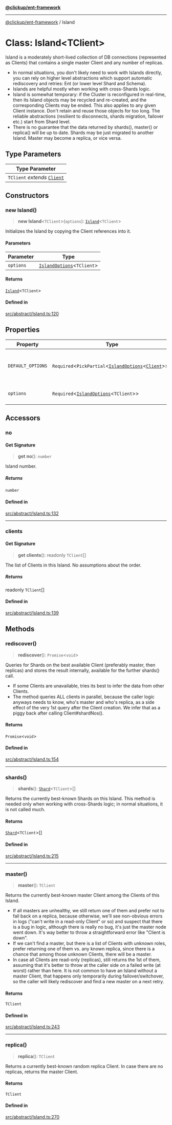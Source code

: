 [**@clickup/ent-framework**](../README.md)

***

[@clickup/ent-framework](../globals.md) / Island

# Class: Island\<TClient\>

Island is a moderately short-lived collection of DB connections (represented
as Clients) that contains a single master Client and any number of replicas.

- In normal situations, you don't likely need to work with Islands directly,
  you can rely on higher level abstractions which support automatic
  rediscovery and retries: Ent (or lower level Shard and Schema).
- Islands are helpful mostly when working with cross-Shards logic.
- Island is somewhat temporary: if the Cluster is reconfigured in real-time,
  then its Island objects may be recycled and re-created, and the
  corresponding Clients may be ended. This also applies to any given Client
  instance. Don't retain and reuse those objects for too long. The reliable
  abstractions (resilient to disconnects, shards migration, failover etc.)
  start from Shard level.
- There is no guarantee that the data returned by shards(), master() or
  replica() will be up to date. Shards may be just migrated to another
  Island. Master may become a replica, or vice versa.

## Type Parameters

| Type Parameter |
| ------ |
| `TClient` *extends* [`Client`](Client.md) |

## Constructors

### new Island()

> **new Island**\<`TClient`\>(`options`): [`Island`](Island.md)\<`TClient`\>

Initializes the Island by copying the Client references into it.

#### Parameters

| Parameter | Type |
| ------ | ------ |
| `options` | [`IslandOptions`](../interfaces/IslandOptions.md)\<`TClient`\> |

#### Returns

[`Island`](Island.md)\<`TClient`\>

#### Defined in

[src/abstract/Island.ts:120](https://github.com/clickup/ent-framework/blob/master/src/abstract/Island.ts#L120)

## Properties

| Property | Type | Description |
| ------ | ------ | ------ |
| `DEFAULT_OPTIONS` | `Required`\<`PickPartial`\<[`IslandOptions`](../interfaces/IslandOptions.md)\<[`Client`](Client.md)\>\>\> | Default values for the constructor options. |
| `options` | `Required`\<[`IslandOptions`](../interfaces/IslandOptions.md)\<`TClient`\>\> | Island configuration options. |

## Accessors

### no

#### Get Signature

> **get** **no**(): `number`

Island number.

##### Returns

`number`

#### Defined in

[src/abstract/Island.ts:132](https://github.com/clickup/ent-framework/blob/master/src/abstract/Island.ts#L132)

***

### clients

#### Get Signature

> **get** **clients**(): readonly `TClient`[]

The list of Clients in this Island. No assumptions about the order.

##### Returns

readonly `TClient`[]

#### Defined in

[src/abstract/Island.ts:139](https://github.com/clickup/ent-framework/blob/master/src/abstract/Island.ts#L139)

## Methods

### rediscover()

> **rediscover**(): `Promise`\<`void`\>

Queries for Shards on the best available Client (preferably master, then
replicas) and stores the result internally, available for the further
shards() call.
- If some Clients are unavailable, tries its best to infer the data from
  other Clients.
- The method queries ALL clients in parallel, because the caller logic
  anyways needs to know, who's master and who's replica, as a side effect
  of the very 1st query after the Client creation. We infer that as a piggy
  back after calling Client#shardNos().

#### Returns

`Promise`\<`void`\>

#### Defined in

[src/abstract/Island.ts:154](https://github.com/clickup/ent-framework/blob/master/src/abstract/Island.ts#L154)

***

### shards()

> **shards**(): [`Shard`](Shard.md)\<`TClient`\>[]

Returns the currently best-known Shards on this Island. This method is
needed only when working with cross-Shards logic; in normal situations, it
is not called much.

#### Returns

[`Shard`](Shard.md)\<`TClient`\>[]

#### Defined in

[src/abstract/Island.ts:215](https://github.com/clickup/ent-framework/blob/master/src/abstract/Island.ts#L215)

***

### master()

> **master**(): `TClient`

Returns the currently best-known master Client among the Clients of this
Island.

- If all masters are unhealthy, we still return one of them and prefer not
  to fall back on a replica, because otherwise, we'll see non-obvious
  errors in logs ("can't write in a read-only Client" or so) and suspect
  that there is a bug in logic, although there is really no bug, it's just
  the master node went down. It's way better to throw a straightforward
  error like "Client is down".
- If we can't find a master, but there is a list of Clients with unknown
  roles, prefer returning one of them vs. any known replica, since there is
  a chance that among those unknown Clients, there will be a master.
- In case all Clients are read-only (replicas), still returns the 1st of
  them, assuming that it's better to throw at the caller side on a failed
  write (at worst) rather than here. It is not common to have an Island
  without a master Client, that happens only temporarily during
  failover/switchover, so the caller will likely rediscover and find a new
  master on a next retry.

#### Returns

`TClient`

#### Defined in

[src/abstract/Island.ts:243](https://github.com/clickup/ent-framework/blob/master/src/abstract/Island.ts#L243)

***

### replica()

> **replica**(): `TClient`

Returns a currently best-known random replica Client. In case there are no
replicas, returns the master Client.

#### Returns

`TClient`

#### Defined in

[src/abstract/Island.ts:270](https://github.com/clickup/ent-framework/blob/master/src/abstract/Island.ts#L270)
